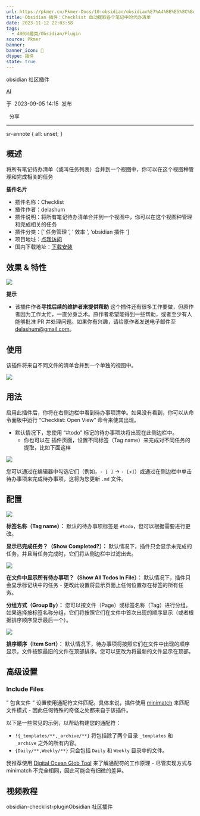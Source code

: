 ```yaml
---
url: https://pkmer.cn/Pkmer-Docs/10-obsidian/obsidian%E7%A4%BE%E5%8C%BA%E6%8F%92%E4%BB%B6/obsidian-checklist-plugin/
title: Obsidian 插件：Checklist 自动提取各个笔记中的代办清单
date: 2023-11-12 22:03:58
tags:
  - 400兴趣类/Obsidian/Plugin
source: Pkmer
banner:
banner_icon: 🔖
dtype: 插件
state: true
---
```

<div class="menu-toggle"> <SidebarToggle client:idle ></SidebarToggle> </div>

obsidian 社区插件

[AI](https://pkmer.cn/authors/ai)

于  2023-09-05 14:15  发布

  分享

* * *

sr-annote { all: unset; }

## 概述

将所有笔记待办清单（或叫任务列表）合并到一个视图中，你可以在这个视图种管理和完成相关的任务

**插件名片**

*   插件名称：Checklist
*   插件作者：delashum
*   插件说明：将所有笔记待办清单合并到一个视图中，你可以在这个视图种管理和完成相关的任务
*   插件分类：[’ 任务管理 ’, ’ 效率 ’, ‘obsidian 插件 ‘]
*   项目地址：[点我访问](https://github.com/delashum/obsidian-checklist-plugin)
*   国内下载地址：[下载安装](https://pkmer.cn/products/plugin/pluginMarket/?obsidian-checklist-plugin)

## 效果 & 特性

![](https://cdn.pkmer.cn/covers/obsidian-checklist-plugin.PNG!pkmer)

**提示**

*   该插件作者**寻找后续的维护者来提供帮助** 这个插件还有很多工作要做，但原作者因为工作太忙，一直分身乏术。原作者希望能得到一些帮助，或者至少有人能够批准 PR 并处理问题。如果你有兴趣，请给原作者发送电子邮件至 [delashum@gmail.com](mailto:delashum@gmail.com)。

## 使用

该插件将来自不同文件的清单合并到一个单独的视图中。

![](https://raw.githubusercontent.com/delashum/obsidian-checklist-plugin/master/images/screenshot-two-files.png)

## 用法

启用此插件后，你将在右侧边栏中看到待办事项清单。如果没有看到，你可以从命令面板中运行 “Checklist: Open View” 命令来使其出现。

*   默认情况下，您使用 “#todo” 标记的待办事项块将出现在此侧边栏中。
    *   你也可以在 插件页面，设置不同标签（Tag name）来完成对不同任务的提取，比如下面这样

![](https://cdn.pkmer.cn/images/20230905141130.png!pkmer)

您可以通过在编辑器中勾选它们（例如，`- [ ]` -> `- [x]`）或通过在侧边栏中单击待办事项来完成待办事项，这将为您更新 `.md` 文件。

## 配置

![](https://raw.githubusercontent.com/delashum/obsidian-checklist-plugin/master/images/screenshot-settings.png)

**标签名称（Tag name）：** 默认的待办事项标签是 `#todo`，但可以根据需要进行更改。

**显示已完成任务？（Show Completed?）：** 默认情况下，插件只会显示未完成的任务，并且当任务完成时，它们将从侧边栏中过滤出去。

![](https://raw.githubusercontent.com/delashum/obsidian-checklist-plugin/master/images/screenshot-show-completed.png)

**在文件中显示所有待办事项？（Show All Todos In File）：** 默认情况下，插件只会显示标记块中的任务 - 更改此设置将显示页面上任何位置存在标签的所有任务。

**分组方式（Group By）：** 您可以按文件（Page）或标签名称（Tag）进行分组。如果选择按标签名称分组，它们将按照它们在文件中首次出现的顺序显示（或者根据排序顺序显示最后一个）。

![](https://raw.githubusercontent.com/delashum/obsidian-checklist-plugin/master/images/screenshot-sub-tag.png)

**排序顺序（Item Sort）：** 默认情况下，待办事项将按照它们在文件中出现的顺序显示，文件按照最旧的文件在顶部排序。您可以更改为将最新的文件显示在顶部。

## 高级设置

### Include Files

” 包含文件 ” 设置使用通配符文件匹配。具体来说，插件使用 [minimatch](https://github.com/isaacs/minimatch) 来匹配文件模式 - 因此任何特殊的奇怪之处都来自于该插件。

以下是一些常见的示例，以帮助构建您的通配符：

*   `!{_templates/**,_archive/**}` 将包括除了两个目录 `_templates` 和 `_archive` 之外的所有内容。
*   `{Daily/**,Weekly/**}` 只会包括 `Daily` 和 `Weekly` 目录中的文件。

我推荐使用 [Digital Ocean Glob Tool](https://www.digitalocean.com/community/tools/glob) 来了解通配符的工作原理 - 尽管实现方式与 minimatch 不完全相同，因此可能会有细微的差异。

## 视频教程

obsidian-checklist-pluginObsidian 社区插件
